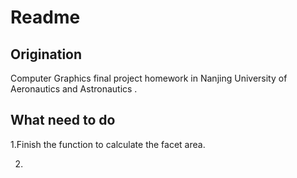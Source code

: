 # Readme

## Origination

Computer Graphics final project homework in Nanjing University of Aeronautics and Astronautics  .

## What need to do

1.Finish the function to calculate the facet area.

2.

